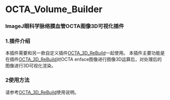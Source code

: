 # OCTA_Volume_Builder 
### ImageJ眼科学脉络膜血管OCTA图像3D可视化插件

### 1.插件介绍
本插件需要和另一款自定义插件[OCTA_3D_ReBuild](https://github.com/J)一起使用。
本插件主要功能是在插件[OCTA_3D_ReBuild](https://github.com/J)对OCTA enface图像进行图像3D运算后，对处理后的图像进行3D可视化渲染。

### 2使用方法
请参考[OCTA_3D_ReBuild](https://github.com/J)使用说明。